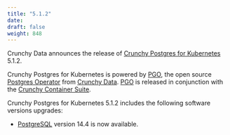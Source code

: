 ```yaml
---
title: "5.1.2"
date:
draft: false
weight: 848
---
```


Crunchy Data announces the release of [Crunchy Postgres for Kubernetes](https://www.crunchydata.com/products/crunchy-postgresql-for-kubernetes/) 5.1.2.

Crunchy Postgres for Kubernetes is powered by [PGO](https://github.com/CrunchyData/postgres-operator), the open source [Postgres Operator](https://github.com/CrunchyData/postgres-operator) from [Crunchy Data](https://www.crunchydata.com). [PGO](https://github.com/CrunchyData/postgres-operator) is released in conjunction with the [Crunchy Container Suite](https://github.com/CrunchyData/container-suite).

Crunchy Postgres for Kubernetes 5.1.2 includes the following software versions upgrades:

- [PostgreSQL](https://www.postgresql.org) version 14.4 is now available.
